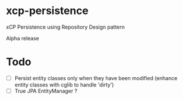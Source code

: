 # xcp-persistence
xCP Persistence using Repository Design pattern


Alpha release

# Todo
- [ ] Persist entity classes only when they have been modified (enhance entity classes with cglib to handle 'dirty')
- [ ] True JPA EntityManager ?
